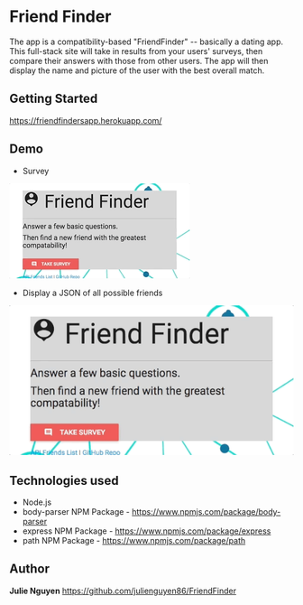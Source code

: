 # Friend Finder

 The app is a compatibility-based "FriendFinder" -- basically a dating app. This full-stack site will take in results from your users' surveys, then compare their answers with those from other users. The app will then display the name and picture of the user with the best overall match. 

## Getting Started
https://friendfindersapp.herokuapp.com/

## Demo
* Survey

![Giphy](app/public/images/demo.gif)

* Display a JSON of all possible friends

![Giphy](app/public/images/json.gif)


## Technologies used
- Node.js
- body-parser NPM Package - https://www.npmjs.com/package/body-parser
- express NPM Package - https://www.npmjs.com/package/express
- path NPM Package - https://www.npmjs.com/package/path


## Author
**Julie Nguyen** https://github.com/julienguyen86/FriendFinder
